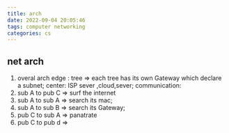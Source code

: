 ```yaml
---
title: arch
date: 2022-09-04 20:05:46
tags: computer networking 
categories: cs
---
```

## net arch
1. overal arch
edge : tree => each tree has its own Gateway which declare a subnet;
center: ISP sever ,cloud,sever;
communication:
0. sub A to pub C => surf the internet
1. sub A to sub A => search its mac;
2. sub A to sub B => search its Gateway;
3. pub C to sub A => panatrate
4. pub C to pub d =>